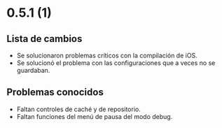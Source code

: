 # 0.5.1 (1)

## Lista de cambios

- Se solucionaron problemas críticos con la compilación de iOS.
- Se solucionó el problema con las configuraciones que a veces no se guardaban.

## Problemas conocidos

- Faltan controles de caché y de repositorio.
- Faltan funciones del menú de pausa del modo debug.
